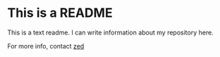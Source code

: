 # This is a README

This is a text readme. I can write
information about my repository here.

For more info, contact [zed](email:zed@shootbird.work)